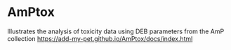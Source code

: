 # AmPtox
Illustrates the analysis of toxicity data using DEB parameters from the AmP collection
https://add-my-pet.github.io/AmPtox/docs/index.html
